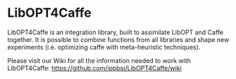 # LibOPT4Caffe

LibOPT4Caffe is an integration library, built to assimilate LibOPT and Caffe together. It is possible to combine functions from all libraries and shape new experiments (i.e. optimizing caffe with meta-heuristic techniques).

Please visit our Wiki for all the information needed to work with LibOPT4Caffe: https://github.com/jppbsi/LibOPT4Caffe/wiki
